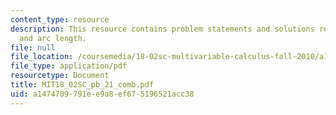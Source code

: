 ```yaml
---
content_type: resource
description: This resource contains problem statements and solutions related to velocity
  and arc length.
file: null
file_location: /coursemedia/18-02sc-multivariable-calculus-fall-2010/a1474709791ee9a8ef675196521acc38_MIT18_02SC_pb_21_comb.pdf
file_type: application/pdf
resourcetype: Document
title: MIT18_02SC_pb_21_comb.pdf
uid: a1474709-791e-e9a8-ef67-5196521acc38
---
```

